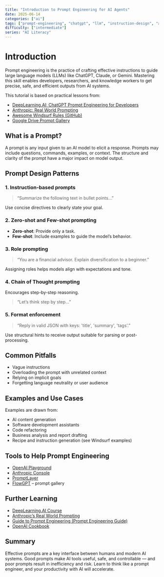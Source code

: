 ```yaml
---
title: "Introduction to Prompt Engineering for AI Agents"
date: 2025-06-14
categories: ["ai"]
tags: ["prompt-engineering", "chatgpt", "llm", "instruction-design", "ai-tools"]
difficulty: ["intermediate"]
series: "AI Literacy"
---
```


# Introduction

Prompt engineering is the practice of crafting effective instructions to guide large language models (LLMs) like ChatGPT, Claude, or Gemini. Mastering this skill enables developers, researchers, and knowledge workers to get precise, safe, and efficient outputs from AI systems.

This tutorial is based on practical lessons from:
- [DeepLearning.AI: ChatGPT Prompt Engineering for Developers](https://learn.deeplearning.ai/courses/chatgpt-prompt-eng/)
- [Anthropic: Real World Prompting](https://github.com/anthropics/courses/blob/master/real_world_prompting/README.md)
- [Awesome Windsurf Rules (GitHub)](https://github.com/balqaasem/awesome-windsurfrules)
- [Google Drive Prompt Gallery](https://drive.google.com/drive/u/0/folders/1kGodiToZNFAw_zwECWwoNKlokPoU_TyH)

## What is a Prompt?

A prompt is any input given to an AI model to elicit a response. Prompts may include questions, commands, examples, or context. The structure and clarity of the prompt have a major impact on model output.

## Prompt Design Patterns

### 1. Instruction-based prompts

> “Summarize the following text in bullet points…”

Use concise directives to clearly state your goal.

### 2. Zero-shot and Few-shot prompting

- **Zero-shot**: Provide only a task.
- **Few-shot**: Include examples to guide the model’s behavior.

### 3. Role prompting

> “You are a financial advisor. Explain diversification to a beginner.”

Assigning roles helps models align with expectations and tone.

### 4. Chain of Thought prompting

Encourages step-by-step reasoning.

> “Let’s think step by step…”

### 5. Format enforcement

> “Reply in valid JSON with keys: 'title', 'summary', 'tags'.”

Use structural hints to receive output suitable for parsing or post-processing.

## Common Pitfalls

- Vague instructions
- Overloading the prompt with unrelated context
- Relying on implicit goals
- Forgetting language neutrality or user audience

## Examples and Use Cases

Examples are drawn from:
- AI content generation
- Software development assistants
- Code refactoring
- Business analysis and report drafting
- Recipe and instruction generation (see Windsurf examples)

## Tools to Help Prompt Engineering

- [OpenAI Playground](https://platform.openai.com/playground)
- [Anthropic Console](https://console.anthropic.com/)
- [PromptLayer](https://promptlayer.com/)
- [FlowGPT](https://flowgpt.com/) – prompt gallery

## Further Learning

- [DeepLearning.AI Course](https://learn.deeplearning.ai/courses/chatgpt-prompt-eng/)
- [Anthropic’s Real World Prompting](https://github.com/anthropics/courses/)
- [Guide to Prompt Engineering (Prompt Engineering Guide)](https://github.com/dair-ai/Prompt-Engineering-Guide)
- [OpenAI Cookbook](https://github.com/openai/openai-cookbook)

## Summary

Effective prompts are a key interface between humans and modern AI systems. Good prompts make AI tools useful, safe, and controllable — and poor prompts result in inefficiency and risk. Learn to think like a prompt engineer, and your productivity with AI will accelerate.

